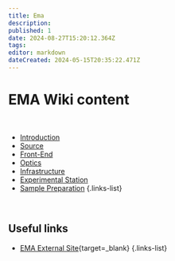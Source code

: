 ```yaml
---
title: Ema
description: 
published: 1
date: 2024-08-27T15:20:12.364Z
tags: 
editor: markdown
dateCreated: 2024-05-15T20:35:22.471Z
---
```


# EMA Wiki content

<br>

- [Introduction](/Beamlines/Ema/ema_intro)
- [Source](/Beamlines/Ema/ema_source)
- [Front-End](/Beamlines/Ema/ema_frontend)
- [Optics](/Beamlines/Ema/ema_optics)
- [Infrastructure](/Beamlines/Ema/ema_infra)
- [Experimental Station](/Beamlines/Ema/ema_exp_station)
- [Sample Preparation](/Beamlines/Ema/ema_sample_prep)
{.links-list}

<br>


## Useful links

- [EMA External Site](https://lnls.cnpem.br/grupos/ema/){target=_blank}
{.links-list}